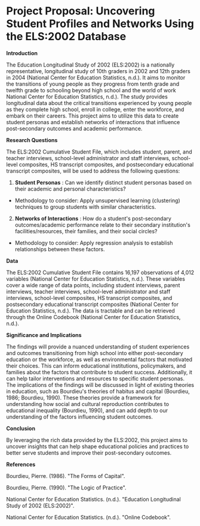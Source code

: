 # Project Proposal: Uncovering Student Profiles and Networks Using the ELS:2002 Database

**Introduction**

The Education Longitudinal Study of 2002 (ELS:2002) is a nationally representative, longitudinal study of 10th graders in 2002 and 12th graders in 2004 (National Center for Education Statistics, n.d.). It aims to monitor the transitions of young people as they progress from tenth grade and twelfth grade to schooling beyond high school and the world of work National Center for Education Statistics, n.d.). The study provides longitudinal data about the critical transitions experienced by young people as they complete high school, enroll in college, enter the workforce, and embark on their careers. This project aims to utilize this data to create student personas and establish networks of interactions that influence post-secondary outcomes and academic performance.

**Research Questions**

The ELS:2002 Cumulative Student File, which includes student, parent, and teacher interviews, school-level administrator and staff interviews, school-level composites, HS transcript composites, and postsecondary educational transcript composites, will be used to address the following questions:

1. **Student Personas** : Can we identify distinct student personas based on their academic and personal characteristics?
  - Methodology to consider: Apply unsupervised learning (clustering) techniques to group students with similar characteristics.
2. **Networks of Interactions** : How do a student's post-secondary outcomes/academic performance relate to their secondary institution's facilities/resources, their families, and their social circles?
  - Methodology to consider: Apply regression analysis to establish relationships between these factors.

**Data**

The ELS:2002 Cumulative Student File contains 16,197 observations of 4,012 variables (National Center for Education Statistics, n.d.). These variables cover a wide range of data points, including student interviews, parent interviews, teacher interviews, school-level administrator and staff interviews, school-level composites, HS transcript composites, and postsecondary educational transcript composites (National Center for Education Statistics, n.d.). The data is tractable and can be retrieved through the Online Codebook (National Center for Education Statistics, n.d.).

**Significance and Implications**

The findings will provide a nuanced understanding of student experiences and outcomes transitioning from high school into either post-secondary education or the workforce, as well as environmental factors that motivated their choices. This can inform educational institutions, policymakers, and families about the factors that contribute to student success. Additionally, it can help tailor interventions and resources to specific student personas. The implications of the findings will be discussed in light of existing theories in education, such as Bourdieu's theories of habitus and capital (Bourdieu, 1986; Bourdieu, 1990). These theories provide a framework for understanding how social and cultural reproduction contributes to educational inequality (Bourdieu, 1990), and can add depth to our understanding of the factors influencing student outcomes.

**Conclusion**

By leveraging the rich data provided by the ELS:2002, this project aims to uncover insights that can help shape educational policies and practices to better serve students and improve their post-secondary outcomes.

**References**

Bourdieu, Pierre. (1986). "The Forms of Capital".

Bourdieu, Pierre. (1990). "The Logic of Practice".

National Center for Education Statistics. (n.d.). "Education Longitudinal Study of 2002 (ELS:2002)".

National Center for Education Statistics. (n.d.). "Online Codebook".